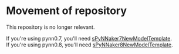 Movement of repository
======================

This repository is no longer relevant.

If you're using pynn0.7, you'll need [sPyNNaker7NewModelTemplate](https://github.com/SpiNNakerManchester/sPyNNaker7NewModelTemplate).  
If you're using pynn0.8, you'll need [sPyNNaker8NewModelTemplate](https://github.com/SpiNNakerManchester/sPyNNaker8NewModelTemplate).

